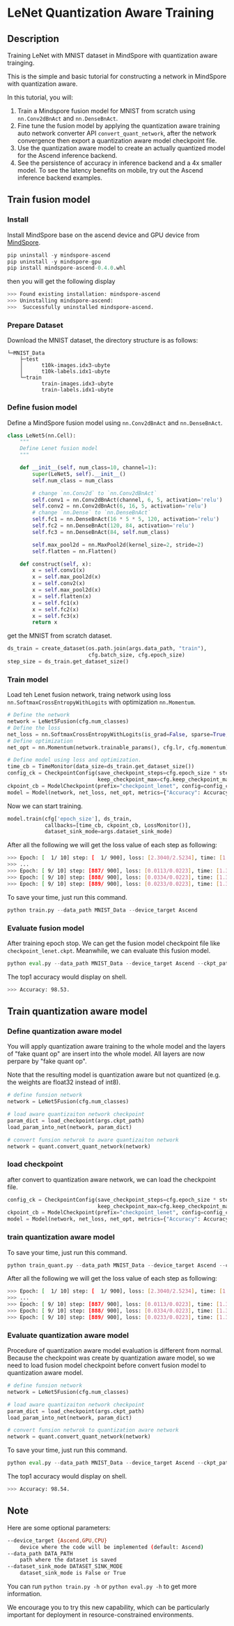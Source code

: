 # LeNet Quantization Aware Training

## Description

Training LeNet with MNIST dataset in MindSpore with quantization aware trainging.

This is the simple and basic tutorial for constructing a network in MindSpore with quantization aware.

In this tutorial, you will:

1. Train a Mindspore fusion model for MNIST from scratch using `nn.Conv2dBnAct` and `nn.DenseBnAct`.
2. Fine tune the fusion model by applying the quantization aware training auto network converter API `convert_quant_network`, after the network convergence then export a quantization aware model checkpoint file.
3. Use the quantization aware model to create an actually quantized model for the Ascend inference backend.
4. See the persistence of accuracy in inference backend and a 4x smaller model. To see the latency benefits on mobile, try out the Ascend inference backend examples.


## Train fusion model

### Install

Install MindSpore base on the ascend device and GPU device from [MindSpore](https://www.mindspore.cn/install/en).


```python
pip uninstall -y mindspore-ascend
pip uninstall -y mindspore-gpu
pip install mindspore-ascend-0.4.0.whl
```

then you will get the following display


```bash
>>> Found existing installation: mindspore-ascend
>>> Uninstalling mindspore-ascend:
>>>  Successfully uninstalled mindspore-ascend.
```

### Prepare Dataset

Download the MNIST dataset, the directory structure is as follows:

```
└─MNIST_Data
    ├─test
    │      t10k-images.idx3-ubyte
    │      t10k-labels.idx1-ubyte
    └─train
           train-images.idx3-ubyte
           train-labels.idx1-ubyte
```

### Define fusion model

Define a MindSpore fusion model using `nn.Conv2dBnAct` and `nn.DenseBnAct`.

```Python
class LeNet5(nn.Cell):
    """
    Define Lenet fusion model
    """

    def __init__(self, num_class=10, channel=1):
        super(LeNet5, self).__init__()
        self.num_class = num_class

        # change `nn.Conv2d` to `nn.Conv2dBnAct`
        self.conv1 = nn.Conv2dBnAct(channel, 6, 5, activation='relu')
        self.conv2 = nn.Conv2dBnAct(6, 16, 5, activation='relu')
        # change `nn.Dense` to `nn.DenseBnAct`
        self.fc1 = nn.DenseBnAct(16 * 5 * 5, 120, activation='relu')
        self.fc2 = nn.DenseBnAct(120, 84, activation='relu')
        self.fc3 = nn.DenseBnAct(84, self.num_class)

        self.max_pool2d = nn.MaxPool2d(kernel_size=2, stride=2)
        self.flatten = nn.Flatten()

    def construct(self, x):
        x = self.conv1(x)
        x = self.max_pool2d(x)
        x = self.conv2(x)
        x = self.max_pool2d(x)
        x = self.flatten(x)
        x = self.fc1(x)
        x = self.fc2(x)
        x = self.fc3(x)
        return x
```

get the MNIST from scratch dataset.

```Python
ds_train = create_dataset(os.path.join(args.data_path, "train"), 
                          cfg.batch_size, cfg.epoch_size)
step_size = ds_train.get_dataset_size()
```

### Train model

Load teh Lenet fusion network, traing network using loss `nn.SoftmaxCrossEntropyWithLogits` with optimization `nn.Momentum`.

```Python
# Define the network
network = LeNet5Fusion(cfg.num_classes)
# Define the loss
net_loss = nn.SoftmaxCrossEntropyWithLogits(is_grad=False, sparse=True, reduction="mean")
# Define optimization
net_opt = nn.Momentum(network.trainable_params(), cfg.lr, cfg.momentum)

# Define model using loss and optimization.
time_cb = TimeMonitor(data_size=ds_train.get_dataset_size())
config_ck = CheckpointConfig(save_checkpoint_steps=cfg.epoch_size * step_size,
                             keep_checkpoint_max=cfg.keep_checkpoint_max)
ckpoint_cb = ModelCheckpoint(prefix="checkpoint_lenet", config=config_ck)
model = Model(network, net_loss, net_opt, metrics={"Accuracy": Accuracy()})
```

Now we can start training.

```Python
model.train(cfg['epoch_size'], ds_train, 
            callbacks=[time_cb, ckpoint_cb, LossMonitor()],
            dataset_sink_mode=args.dataset_sink_mode)
```

After all the following we will get the loss value of each step as following:

```bash
>>> Epoch: [  1/ 10] step: [  1/ 900], loss: [2.3040/2.5234], time: [1.300234]
>>> ...
>>> Epoch: [ 9/ 10] step: [887/ 900], loss: [0.0113/0.0223], time: [1.300234]
>>> Epoch: [ 9/ 10] step: [888/ 900], loss: [0.0334/0.0223], time: [1.300234]
>>> Epoch: [ 9/ 10] step: [889/ 900], loss: [0.0233/0.0223], time: [1.300234]
```

To save your time, just run this command.

```python
python train.py --data_path MNIST_Data --device_target Ascend
```

### Evaluate fusion model

After training epoch stop. We can get the fusion model checkpoint file like `checkpoint_lenet.ckpt`. Meanwhile, we can evaluate this fusion model.

```python
python eval.py --data_path MNIST_Data --device_target Ascend --ckpt_path checkpoint_lenet.ckpt
```

The top1 accuracy would display on shell.

```bash
>>> Accuracy: 98.53.
```

## Train quantization aware model

### Define quantization aware model

You will apply quantization aware training to the whole model and the layers of "fake quant op" are insert into the whole model. All layers are now perpare by "fake quant op".

Note that the resulting model is quantization aware but not quantized (e.g. the weights are float32 instead of int8).

```python
# define funsion network
network = LeNet5Fusion(cfg.num_classes)

# load aware quantizaiton network checkpoint
param_dict = load_checkpoint(args.ckpt_path)
load_param_into_net(network, param_dict)

# convert funsion netwrok to aware quantizaiton network
network = quant.convert_quant_network(network)
```

### load checkpoint

after convert to quantization aware network, we can load the checkpoint file.

```python
config_ck = CheckpointConfig(save_checkpoint_steps=cfg.epoch_size * step_size,
                             keep_checkpoint_max=cfg.keep_checkpoint_max)
ckpoint_cb = ModelCheckpoint(prefix="checkpoint_lenet", config=config_ck)
model = Model(network, net_loss, net_opt, metrics={"Accuracy": Accuracy()})
```

### train quantization aware model

To save your time, just run this command.

```python
python train_quant.py --data_path MNIST_Data --device_target Ascend --ckpt_path checkpoint_lenet.ckpt
```

After all the following we will get the loss value of each step as following:

```bash
>>> Epoch: [  1/ 10] step: [  1/ 900], loss: [2.3040/2.5234], time: [1.300234]
>>> ...
>>> Epoch: [ 9/ 10] step: [887/ 900], loss: [0.0113/0.0223], time: [1.300234]
>>> Epoch: [ 9/ 10] step: [888/ 900], loss: [0.0334/0.0223], time: [1.300234]
>>> Epoch: [ 9/ 10] step: [889/ 900], loss: [0.0233/0.0223], time: [1.300234]
```

### Evaluate quantization aware model

Procedure of quantization aware model evaluation is different from normal. Because the checkpoint was create by quantization aware model, so we need to load fusion model checkpoint before convert fusion model to quantization aware model.

```python
# define funsion network
network = LeNet5Fusion(cfg.num_classes)

# load aware quantizaiton network checkpoint
param_dict = load_checkpoint(args.ckpt_path)
load_param_into_net(network, param_dict)

# convert funsion netwrok to quantization aware network
network = quant.convert_quant_network(network)
```

To save your time, just run this command.

```python
python eval.py --data_path MNIST_Data --device_target Ascend --ckpt_path checkpoint_lenet.ckpt
```

The top1 accuracy would display on shell.

```bash
>>> Accuracy: 98.54.
```

## Note

Here are some optional parameters:

```bash
--device_target {Ascend,GPU,CPU}
    device where the code will be implemented (default: Ascend)
--data_path DATA_PATH
    path where the dataset is saved
--dataset_sink_mode DATASET_SINK_MODE
    dataset_sink_mode is False or True
```

You can run ```python train.py -h``` or ```python eval.py -h``` to get more information.

We encourage you to try this new capability, which can be particularly important for deployment in resource-constrained environments.